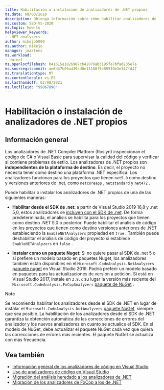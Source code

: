 ```yaml
---
title: Habilitación o instalación de analizadores de .NET propios
ms.date: 08/03/2018
description: Obtenga información sobre cómo habilitar analizadores de .NET propios desde el SDK de .NET o instalar estos analizadores como un paquete de NuGet.
ms.custom: SEO-VS-2020
ms.topic: how-to
helpviewer_keywords:
- .NET analyzers
author: mikejo5000
ms.author: mikejo
manager: jmartens
ms.workload:
- dotnet
ms.openlocfilehash: b41615e1826987cb42076ab3195fe7bfad235e7a
ms.sourcegitcommit: ae6d47b09a439cd0e13180f5e89510e3e347fd47
ms.translationtype: MT
ms.contentlocale: es-ES
ms.lasthandoff: 02/08/2021
ms.locfileid: "99867898"
---
```

# <a name="enable-or-install-first-party-net-analyzers"></a>Habilitación o instalación de analizadores de .NET propios

## <a name="overview"></a>Información general

Los analizadores de .NET Compiler Platform (Roslyn) inspeccionan el código de C# o Visual Basic para supervisar la calidad del código y verificar si contiene problemas de estilo. Los analizadores de .NET propios son **independientes de la plataforma de destino**. Es decir, el proyecto no necesita tener como destino una plataforma .NET específica. Los analizadores funcionan para los proyectos que tienen `net5.0` como destino y versiones anteriores de .net, como `netcoreapp` , `netstandard` y `net472` .

Puede habilitar o instalar los analizadores de .NET propios de una de las siguientes maneras:

- **Habilitar desde el SDK de .net**: a partir de Visual Studio 2019 16,8 y .net 5,0, estos analizadores se [incluyen con el SDK de .net](/dotnet/fundamentals/code-analysis/overview). De forma predeterminada, el análisis se habilita para los proyectos que tienen como destino .NET 5,0 o posterior. Puede habilitar el análisis de código en los proyectos que tienen como destino versiones anteriores de .NET estableciendo la `EnableNETAnalyzers` propiedad en `true` . También puede deshabilitar el análisis de código del proyecto si establece `EnableNETAnalyzers` en `false` .

- **Instalar como un paquete Nuget**: Si no quiere pasar al SDK de .net 5 o si prefiere un modelo basado en paquetes Nuget, los analizadores también están disponibles en el `Microsoft.CodeAnalysis.NetAnalyzers` [paquete nuget](https://www.nuget.org/packages/Microsoft.CodeAnalysis.NetAnalyzers) en Visual Studio 2019.  Podría preferir un modelo basado en paquetes para las actualizaciones de versión a petición. Si está en Visual Studio 2017, instale en `2.9.x` su lugar la versión más reciente del `Microsoft.CodeAnalysis.FxCopAnalyzers` [paquete de NuGet](https://www.nuget.org/packages/Microsoft.CodeAnalysis.FxCopAnalyzers/) .

> [!NOTE]
> Se recomienda habilitar los analizadores desde el SDK de .NET en lugar de instalar el `Microsoft.CodeAnalysis.NetAnalyzers` [paquete NuGet](https://www.nuget.org/packages/Microsoft.CodeAnalysis.NetAnalyzers), siempre que sea posible. La habilitación de los analizadores desde el SDK de .NET garantiza la obtención automática de las correcciones de errores del analizador y los nuevos analizadores en cuanto se actualice el SDK. En el modelo de NuGet, debe actualizar el paquete NuGet cada vez que quiera las correcciones de errores más recientes. El paquete NuGet se actualiza con más frecuencia.

## <a name="see-also"></a>Vea también

- [Información general de los analizadores de código en Visual Studio](roslyn-analyzers-overview.md)
- [Uso de analizadores de código en Visual Studio](use-roslyn-analyzers.md)
- [Migración del análisis heredado a los analizadores de .NET](migrate-from-legacy-analysis-to-net-analyzers.md)
- [Migración de los analizadores de FxCop a los de .NET](migrate-from-fxcop-analyzers-to-net-analyzers.md)
